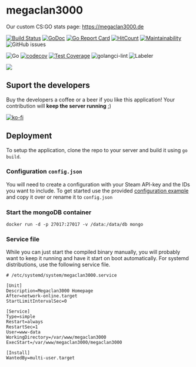 # megaclan3000
Our custom CS:GO stats page: https://megaclan3000.de

[![Build Status](https://travis-ci.org/megaclan3000/megaclan3000.svg?branch=master)](https://travis-ci.org/megaclan3000/megaclan3000)
[![GoDoc](https://godoc.org/github.com/megaclan3000/megaclan3000?status.svg)](https://godoc.org/github.com/megaclan3000/megaclan3000)
[![Go Report Card](https://goreportcard.com/badge/megaclan3000/megaclan3000)](https://goreportcard.com/report/megaclan3000/megaclan3000) 
[![HitCount](http://hits.dwyl.com/megaclan3000/megaclan3000.svg)](http://hits.dwyl.com/megaclan3000/megaclan3000)
[![Maintainability](https://api.codeclimate.com/v1/badges/994620bcbe906b069ef0/maintainability)](https://codeclimate.com/github/megaclan3000/megaclan3000/maintainability)
![GitHub issues](https://img.shields.io/github/issues/megaclan3000/megaclan3000?style=plastic)

![Go](https://github.com/megaclan3000/megaclan3000/workflows/Go/badge.svg)
[![codecov](https://codecov.io/gh/megaclan3000/megaclan3000/branch/master/graph/badge.svg)](https://codecov.io/gh/megaclan3000/megaclan3000)
[![Test Coverage](https://api.codeclimate.com/v1/badges/994620bcbe906b069ef0/test_coverage)](https://codeclimate.com/github/megaclan3000/megaclan3000/test_coverage)
![golangci-lint](https://github.com/megaclan3000/megaclan3000/workflows/golangci-lint/badge.svg)
![Labeler](https://github.com/megaclan3000/megaclan3000/workflows/Labeler/badge.svg)

![](https://i.imgur.com/tQzdzAd.png)

## Suport the developers

Buy the developers a coffee or a beer if you like this application! 
Your contribution will **keep the server running** ;)

[![ko-fi](https://www.ko-fi.com/img/githubbutton_sm.svg)](https://ko-fi.com/B0B11UD8T)

## Deployment

To setup the application, clone the repo to your server and build it using `go
build`.

### Configuration `config.json`

You will need to create a configuration with your Steam API-key and the IDs you
want to include.  To get started use the provided [configuration
example](./config.json.example) and copy it over or rename it to `config.json`

### Start the mongoDB container
```
docker run -d -p 27017:27017 -v /data:/data/db mongo
```

### Service file

While you can just start the compiled binary manually, you will probably want to
keep it running and have it start on boot automatically.  For systemd
distributions, use the following service file.

```dosini
# /etc/systemd/system/megaclan3000.service

[Unit]
Description=Megaclan3000 Homepage
After=network-online.target
StartLimitIntervalSec=0

[Service]
Type=simple
Restart=always
RestartSec=1
User=www-data
WorkingDirectory=/var/www/megaclan3000
ExecStart=/var/www/megaclan3000/megaclan3000

[Install]
WantedBy=multi-user.target
```

